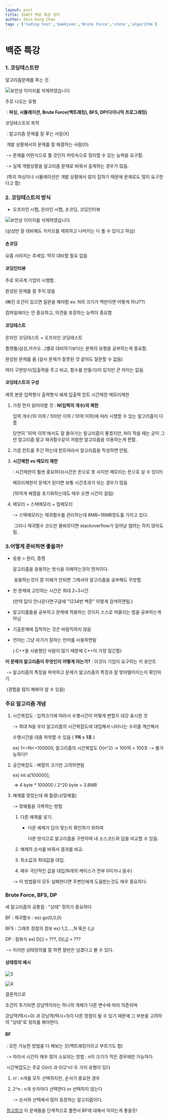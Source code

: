 ```yaml
---
layout: post
title: SSAFY 백준 특강 정리
author: Shin Dong Chan
tags : ['Coding test','baekjoon','Brute Force','state','algorithm']
---
```



# 백준 특강

### 1. 코딩테스트란

알고리즘문제를 푸는 것.

![보안상 이미지를 삭제하였습니다](ㅠㅠ)

주로 나오는 유형 

​	: **파싱, 시뮬레이션, Brute Force(백트래킹), BFS, DP(다이나믹 프로그래밍)**

코딩테스트의 목적

​	: 알고리즘 문제를 잘 푸는 사람(X)

​	개발 상황에서의 문제를 잘 해결하는 사람(O)

​	-> 문제를 어떤식으로 풀 것인지 머릿속으로 정리할 수 있는 능력을 요구함.

​	-> 실제 개발상황을 알고리즘 문제로 바꿔서 출제하는 경우가 많음.

​	(특히 파싱이나 시뮬레이션은 개발 상황에서 많이 접하기 때문에 문제로도 많이 요구한다고 함)

### 2. 코딩테스트의 방식

- 오프라인 시험, 온라인 시험, 손코딩, 코딩인터뷰

![보안상 이미지를 삭제하였습니다]()

(삼성만 잘 대비해도 카카오를 제외하고 나머지는 다 풀 수 있다고 하심)

#### 손코딩 

요즘 사라지는 추세임. 딱히 대비할 필요 없음

#### 코딩인터뷰

주로 외국계 기업이 시행함.

완성된 문제를 잘 주지 않음

(빠진 조건이 있으면 질문을 해야함 ex: N의 크기가 백만이면 어떻게 하냐??)

컴파일에러는 안 중요하고, 의견을 포장하는 능력이 중요함

#### 코딩테스트

온라인 코딩테스트 = 오프라인 코딩테스트

플랫폼(삼성,카카오...)별로 대비하기보다는 문제의 유형을 공부하는게 중요함.

완성된 문제를 줌 (설사 문제가 잘못된 것 같아도 질문할 수 없음)

여러 구현방식(입출력을 주고 비교, 함수를 만들기)이 있지만 큰 차이는 없음.

#### 코딩테스트의 구성

제목 본문 입력형식 출력형식 예제 입출력 힌트 시간제한 메모리제한

1. 가장 먼저 읽어야할 것 : **N(입력의 개수)의 제한**

   입력 개수(10 이하 / 100만 이하 / 10억 이하)에 따라 시행할 수 있는 알고리즘이 다름

   당연히 '10억 이하'에서도 잘 돌아가는 알고리즘이 좋겠지만, N이 작을 때는 굳이 그런 알고리즘 말고 재귀함수같이 저렴한 알고리즘을 이용하는게 편함.

2. 가끔 힌트를 주긴 하는데 힌트따라서 알고리즘을 작성하면 안됨.

3. **시간제한 vs 메모리 제한**

   : 시간제한이 훨씬 중요하다(시간은 돈으로 못 사지만 메모리는 돈으로 살 수 있다!)

   메모리제한이 문제가 된다면 보통 시간초과가 되는 경우가 많음

   (10억개 배열을 초기화하는데도 매우 오랜 시간이 걸림)

4. 메모리 = 스택메모리 + 힙메모리

   -> 스택메모리는 재귀함수를 관리하는데 8MB~16MB정도를 가지고 있다.

   ​	그러나 재귀함수 코드만 올바르다면 stackoverflow가 일어날 염려는 하지 않아도 됨.



### 3.어떻게 준비하면 좋을까?

- 응용 > 원리, 증명

  알고리즘을 응용하는 방식을 이해하는것이 먼저이다.

  ​	응용하는것이 잘 이해가 안되면 그제서야 알고리즘을 공부해도 무방함.

- 한 문제에 고민하는 시간은 최대 2~3시간

  (만약 답이 안나온다면구글에 "1234번 백준" 이렇게 검색하면됨.)

- 알고리즘들을 공부하고 문제에 적용하는 것이지 스스로 떠올리는 법을 공부하는게 아님

- 기출문제에 집착하는 것은 바람직하지 않음

- 언어는 그냥 자기가 잘하는 언어를 사용하면됨

  ( C++을 사용했던 사람이 많기 때문에 C++이 가장 많긴함)



**이 문제의 알고리즘이 무엇인지 어떻게 아는가?** : 이것이 기업이 요구하는 키 포인트

​	-> 알고리즘의 특징을 파악하고 문제가 알고리즘의 특징과 잘 맞아떨어지는지 확인하기

​	(경험을 많이 해봐야 알 수 있음)



### 주요 알고리즘 개념

1. 시간복잡도 : 입력크기에 따라서 수행시간이 어떻게 변할지 대강 표시한 것

   -> 최대 N을 우리 알고리즘의 시간복잡도에 대입해서 나타나는 수치를 계산해서

   수행시간을 대충 파악할 수 있음 ( **1억 = 1초** )

   ex) 1<=N<=100000, 알고리즘의 시간복잡도 O(n^2) -> 100억 = 100초 -> 불가능하다!! 

2. 공간복잡도 : 배열의 크기만 고려하면됨

   ex) int a[100000];

   ​	=> 4 byte * 100000 / 2^20 byte = 3.8MB

3. 예제를 맞았는데 왜 틀렸냐(맞왜틀)

   -> 맞왜틀을 극복하는 방법

   1. 다른 예제를 넣기.

      - 다른 예제가 답이 맞는지 확인하기 위하여

        다른 방식으로 알고리즘을 구현하여 내 소스코드와 답을 비교할 수 있음.

   2. 예제의 순서를 바꿔서 결과를 비교.

   3. 최소값과 최대값을 대입.

   4. 매우 극단적인 값을 대입(N개의 케이스가 전부 0이거나 음수)

   -> 이 방법들이 모두 실패한다면 주변인에게 도움받는것도 매우 중요하다.



### Brute Force, BFS, DP

세 알고리즘의 공통점 : "상태" 정의가 중요하다

BF : 재귀함수 : ex) go(0,0,0)

BFS : 그래프 정점의 정보 ex) 1,2,...,N 혹은 (i,j) 

DP : 점화식 ex) D[i] = ???, D[i,j] = ???

​	-> 이러한 상태정의를 잘 하면 절반은 넘겼다고 볼 수 있다.



#### 	상태정의 예시	​		

![3](https://user-images.githubusercontent.com/37765338/50534578-d98b9100-0b81-11e9-89d4-8f3a0ca16564.PNG)

![4](https://user-images.githubusercontent.com/37765338/50534589-0b045c80-0b82-11e9-9776-cf1ea778249e.PNG)

결론적으로

조건이 추가되면 강남역이라는 하나의 개체가 다른 변수에 따라 의존되며

강남역(택시=0) 과 강남역(택시=1)이 다른 정점이 될 수 있기 때문에 그 부분을 고려하여 "상태"로 정의를 해야한다.



#### BF 

​	: 모든 가능한 방법을 다 해보는 것(백트래킹이라고 부르기도 함)

​	-> 따라서 시간이 매우 많이 소요되는 방법 : n의 크기가 작은 경우에만 가능하다.

​	시간복잡도는 주로 O(n!) 과 O(2^n) 두 가지 유형이 있다

1. n! : n개를 모두 선택하지만, 순서가 중요한 경우

2. 2^n : n개 숫자마다 선택한다 or 선택하지 않는다

   -> 순서와 선택에서 많이 등장하는 알고리즘이다.



​	[참고링크](https://www.acmicpc.net/workbook/view/2052)
​	이 문제들을 단계적으로 풀면서 BF에 대해서 익히는게 좋을듯!
